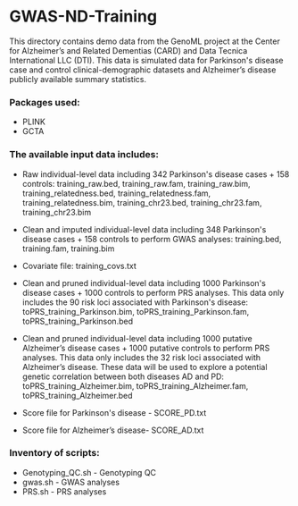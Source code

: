 # GWAS-ND-Training

This directory contains demo data from the GenoML project at the Center for Alzheimer’s and Related Dementias (CARD) and Data Tecnica International LLC (DTI). This data is simulated data for Parkinson's disease case and control clinical-demographic datasets and Alzheimer’s disease publicly available summary statistics. 

### Packages used:
- PLINK
- GCTA

### The available input data includes: 

- Raw individual-level data including 342 Parkinson's disease cases + 158 controls:
training_raw.bed, training_raw.fam, training_raw.bim,
training_relatedness.bed, training_relatedness.fam, training_relatedness.bim,
training_chr23.bed, training_chr23.fam, training_chr23.bim

- Clean and imputed individual-level data including 348 Parkinson's disease cases + 158 controls to perform GWAS analyses:
training.bed, training.fam, training.bim

- Covariate file: training_covs.txt

- Clean and pruned individual-level data including 1000 Parkinson's disease cases + 1000 controls to perform PRS analyses. This data only includes the 90 risk loci associated with Parkinson's disease:
toPRS_training_Parkinson.bim, toPRS_training_Parkinson.fam, toPRS_training_Parkinson.bed

- Clean and pruned individual-level data including 1000 putative Alzheimer’s disease cases + 1000 putative controls to perform PRS analyses. This data only includes the 32 risk
loci associated with Alzheimer’s disease. These data will be used to explore a potential genetic correlation between both diseases AD and PD:
toPRS_training_Alzheimer.bim, toPRS_training_Alzheimer.fam, toPRS_training_Alzheimer.bed

- Score file for Parkinson's disease - SCORE_PD.txt
- Score file for Alzheimer’s disease- SCORE_AD.txt

### Inventory of scripts:

- Genotyping_QC.sh - Genotyping QC
- gwas.sh - GWAS analyses
- PRS.sh - PRS analyses
